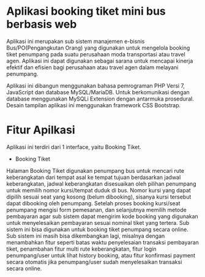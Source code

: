 # Aplikasi booking tiket mini bus berbasis web
Aplikasi ini merupakan sub sistem manajemen e-bisnis Bus/PO(Pengangkutan Orang) yang digunakan untuk mengelola booking tiket penumpang pada suatu perusahaan moda transportasi atau travel agen. Aplikasi ini dapat digunakan sebagai sarana untuk mencapai kinerja efektif dan efisien bagi perusahaan atau travel agen dalam melayani penumpang.

Aplikasi ini dibangun menggunakan bahasa pemrograman PHP Versi 7, JavaScript dan database MySQL/MariaDB. Untuk berkomunikasi dengan database menggunakan MySQLi Extension dengan antarmuka prosedural. Desain tampilan aplikasi ini menggunakan framework CSS Bootstrap.

# Fitur Apilkasi
Aplikasi ini terdiri dari 1 interface, yaitu Booking Tiket.

- Booking Tiket

Halaman Booking Tiket digunakan penumpang bus untuk mencari rute keberangkatan dari tempat asal ke tempat tujuan berdasarkan jadwal keberangkatan, jadwal keberangkatan disesuaikan oleh pilihan penumpang untuk memilih nomor kursi/tempat duduk di bus. Nomor kursi yang dapat dipilih sesuai seat yang kosong (belum dibooking), sisanya kursi tersebut dapat dibooking oleh penumpang. Setelah proses booking kursi/seat penumpang mengisi form pemesanan, dan selanjutnya memilih metode pembayaran agar sub sistem dapat mengirim kode booking yang digunakan untuk menyelesaikan pembayaran sesuai nominal tiket yang tertera. Sub sistem ini bisa digunakan untuk booking tiket penumpang secara online. Sub sistem ini masih bisa dikembangkan lagi, misalnya dengan menambahkan fitur seperti batas waktu penyelesaian transaksi pembayaran tiket, penambahan fitur multi rute keberangkatan, fitur login penumpang/user untuk lihat history booking, atau fitur konfirmasi payment secara otomatis jika penumpang/user sudah menyelesaikan transaksi secara online.
